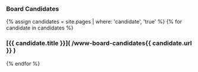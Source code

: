### Board Candidates

{% assign candidates = site.pages | where: 'candidate', 'true' %}
{% for candidate in candidates %}
### [{{ candidate.title }}]( /www-board-candidates{{ candidate.url }} )
{% endfor %}
